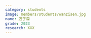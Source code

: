 ```yaml
---
category: students
image: members/students/wanzisen.jpg
name: 万子森
grade: 2023
research: XXX
---
```

